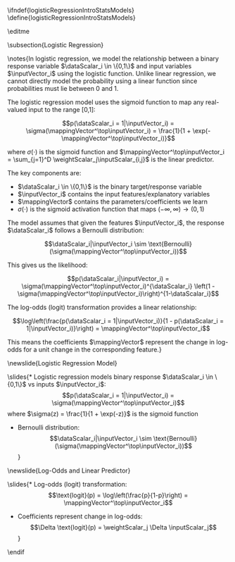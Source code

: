 \ifndef{logisticRegressionIntroStatsModels}
\define{logisticRegressionIntroStatsModels}

\editme

\subsection{Logistic Regression}

\notes{In logistic regression, we model the relationship between a binary response variable $\dataScalar_i \in \{0,1\}$ and input variables $\inputVector_i$ using the logistic function. Unlike linear regression, we cannot directly model the probability using a linear function since probabilities must lie between 0 and 1.

The logistic regression model uses the sigmoid function to map any real-valued input to the range [0,1]:

$$p(\dataScalar_i = 1|\inputVector_i) = \sigma(\mappingVector^\top\inputVector_i) = \frac{1}{1 + \exp(-\mappingVector^\top\inputVector_i)}$$

where $\sigma(\cdot)$ is the sigmoid function and $\mappingVector^\top\inputVector_i = \sum_{j=1}^D \weightScalar_j\inputScalar_{i,j}$ is the linear predictor.

The key components are:
- $\dataScalar_i \in \{0,1\}$ is the binary target/response variable
- $\inputVector_i$ contains the input features/explanatory variables  
- $\mappingVector$ contains the parameters/coefficients we learn
- $\sigma(\cdot)$ is the sigmoid activation function that maps $(-\infty, \infty) \to (0, 1)$

The model assumes that given the features $\inputVector_i$, the response $\dataScalar_i$ follows a Bernoulli distribution:

$$\dataScalar_i|\inputVector_i \sim \text{Bernoulli}(\sigma(\mappingVector^\top\inputVector_i))$$

This gives us the likelihood:

$$p(\dataScalar_i|\inputVector_i) = \sigma(\mappingVector^\top\inputVector_i)^{\dataScalar_i} \left(1 - \sigma(\mappingVector^\top\inputVector_i)\right)^{1-\dataScalar_i}$$

The log-odds (logit) transformation provides a linear relationship:

$$\log\left(\frac{p(\dataScalar_i = 1|\inputVector_i)}{1 - p(\dataScalar_i = 1|\inputVector_i)}\right) = \mappingVector^\top\inputVector_i$$

This means the coefficients $\mappingVector$ represent the change in log-odds for a unit change in the corresponding feature.}

\newslide{Logistic Regression Model}

\slides{* Logistic regression models binary response $\dataScalar_i \in \{0,1\}$ vs inputs $\inputVector_i$:
  $$p(\dataScalar_i = 1|\inputVector_i) = \sigma(\mappingVector^\top\inputVector_i)$$
  where $\sigma(z) = \frac{1}{1 + \exp(-z)}$ is the sigmoid function
  
* Bernoulli distribution:
  $$\dataScalar_i|\inputVector_i \sim \text{Bernoulli}(\sigma(\mappingVector^\top\inputVector_i))$$
}

\newslide{Log-Odds and Linear Predictor}

\slides{* Log-odds (logit) transformation:
  $$\text{logit}(p) = \log\left(\frac{p}{1-p}\right) = \mappingVector^\top\inputVector_i$$
  
* Coefficients represent change in log-odds:
  $$\Delta \text{logit}(p) = \weightScalar_j \Delta \inputScalar_j$$
}

\endif
